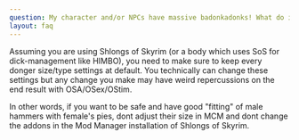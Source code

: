 ```yaml
---
question: My character and/or NPCs have massive badonkadonks! What do i do!?!
layout: faq
---
```


Assuming you are using Shlongs of Skyrim (or a body which uses SoS for dick-management like HIMBO), you need to make sure to keep every donger size/type settings at default. You technically can change these settings but any change you make may have weird repercussions on the end result with OSA/OSex/OStim.

In other words, if you want to be safe and have good "fitting" of male hammers with female's pies, dont adjust their size in MCM and dont change the addons in the Mod Manager installation of Shlongs of Skyrim.